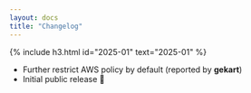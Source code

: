 ```yaml
---
layout: docs
title: "Changelog"
---
```


{% include h3.html id="2025-01" text="2025-01" %}

- Further restrict AWS policy by default (reported by **gekart**)
- Initial public release 🎉

